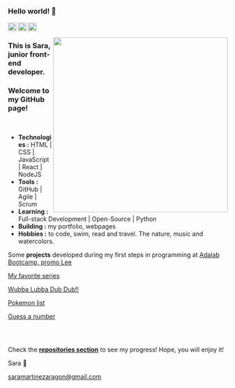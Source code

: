 ### Hello world! 👋

<a href="https://www.linkedin.com/in/saramartara/">
  <img align="left" alt="Sara's Linkdein" width="20px" src="https://cdn.jsdelivr.net/npm/simple-icons@v3/icons/linkedin.svg" />
</a>
<a href="https://github.com/saramartara">
  <img align="left" alt="Sara's Github" width="20px" src="https://cdn.jsdelivr.net/npm/simple-icons@v3/icons/github.svg" />
</a>
<a href="mailto:saramartinezargon@gmail.com">
  <img align "left" alt="Sara's Email" width="20px" src="https://cdn.jsdelivr.net/npm/simple-icons@v3/icons/gmail.svg" /> 
</a>

[<img align="right" width="400" src="https://github-readme-stats.vercel.app/api?username=saramartara&show_icons=true"/>](https://github.com/saramartara/)

### This is Sara, junior front-end developer.

### Welcome to my GitHub page!

</br>

- **Technologies :** HTML | CSS | JavaScript | React | NodeJS
- **Tools :** GitHub | Agile | Scrum
- **Learning :** Full-stack Development | Open-Source | Python
- **Building :** my portfolio, webpages
- **Hobbies :** to code, swim, read and travel. The nature, music and watercolors.

Some **projects** developed during my first steps in programming at [Adalab Bootcamp, promo Lee](https://adalab.es/)

<!-- <img alt="Rick icon" src="../images/rick"/>  -->

[My favorite series](http://beta.adalab.es/modulo-2-evaluacion-final-saramartara/)

[Wubba Lubba Dub Dub!!](http://beta.adalab.es/modulo-3-evaluacion-final-saramartara/#/)

[Pokemon list](http://beta.adalab.es/modulo-3-evaluacion-intermedia-saramartara/)

[Guess a number](http://beta.adalab.es/modulo-2-evaluacion-intermedia-saramartara/)

### </br>

Check the [**repositories section**](https://github.com/saramartara?tab=repositories) to see my progress! Hope, you will enjoy it!

Sara 💚

[saramartinezaragon@gmail.com](mailto:saramartinezargon@gmail.com)

### <br />

